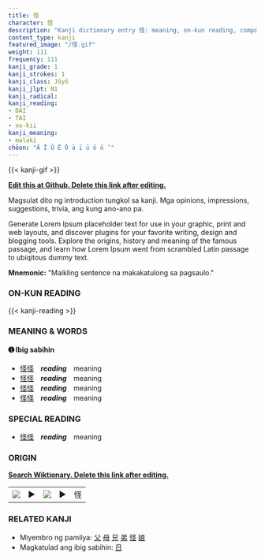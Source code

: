```yaml
---
title: 怪
character: 怪
description: "Kanji dictionary entry 怪: meaning, on-kun reading, compounds, origin, related kanji"
content_type: kanji
featured_image: "/怪.gif"
weight: 111
frequency: 111
kanji_grade: 1
kanji_strokes: 1
kanji_class: Jōyō
kanji_jlpt: N1
kanji_radical: 
kanji_reading: 
- DAI
- TAI
- oo-kii
kanji_meaning:
- malaki
chōon: "Ā Ī Ū Ē Ō ā ī ū ē ō ’"
---
```

[//]: # (Don't edit the line below. Kanji animated GIF code is automatically generated.)
{{< kanji-gif >}}

[//]: # (Edit below this line.)

**[Edit this at Github. Delete this link after editing.](https://github.com/tim0g/tim/tree/main/content/kanji/怪/index.md)**

Magsulat dito ng introduction tungkol sa kanji. Mga opinions, impressions, suggestions, trivia, ang kung ano-ano pa.

Generate Lorem Ipsum placeholder text for use in your graphic, print and web layouts, and discover plugins for your favorite writing, design and blogging tools. Explore the origins, history and meaning of the famous passage, and learn how Lorem Ipsum went from scrambled Latin passage to ubiqitous dummy text.
 
**Mnemonic:** "Maikling sentence na makakatulong sa pagsaulo."

### ON-KUN READING

[//]: # (Don't edit the line below. ON-KUN READING code is automatically generated.)
{{< kanji-reading >}}

### MEANING & WORDS

#### ➊ **Ibig sabihin**
  - [怪](../怪)[怪](../怪)　***reading***　meaning
  - [怪](../怪)[怪](../怪)　***reading***　meaning
  - [怪](../怪)[怪](../怪)　***reading***　meaning
  - [怪](../怪)[怪](../怪)　***reading***　meaning

### SPECIAL READING
  - [怪](../怪)[怪](../怪)　***reading***　meaning

### ORIGIN

**[Search Wiktionary. Delete this link after editing.](https://wiktionary.org/wiki/怪)**
<table class="kanji-table"><tr><td>
<img src="60px-怪-bronze.svg.png">
</td><td>▶</td><td>
<img src="60px-怪-oracle.svg.png">
</td><td>▶</td>
<td class="kanji-origin">怪</td>
</tr></table>

### RELATED KANJI
- Miyembro ng pamilya: [父](../父) [母](../母) [兄](../兄) [弟](../弟) [怪](../怪) [娘](../娘)
- Magkatulad ang ibig sabihin: [日](../日)
